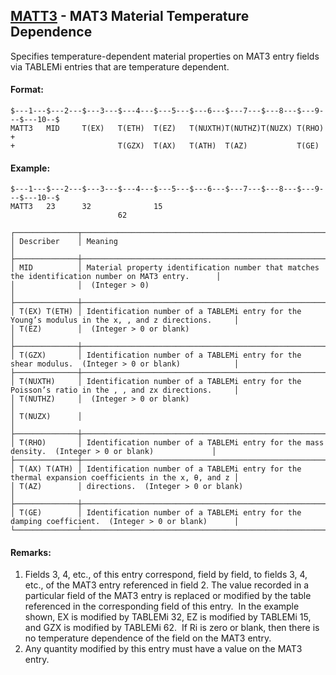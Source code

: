 ## [MATT3](https://help.hexagonmi.com/bundle/MSC_Nastran_2022.4/page/Nastran_Combined_Book/qrg/bulkno/TOC.MATT3.xhtml) - MAT3 Material Temperature Dependence

Specifies temperature-dependent material properties on MAT3 entry fields via TABLEMi entries that are temperature dependent.

#### Format:

```nastran
$---1---$---2---$---3---$---4---$---5---$---6---$---7---$---8---$---9---$---10--$
MATT3   MID     T(EX)   T(ETH)  T(EZ)   T(NUXTH)T(NUTHZ)T(NUZX) T(RHO)  +       
+                       T(GZX)  T(AX)   T(ATH)  T(AZ)           T(GE)           
```

#### Example:

```nastran
$---1---$---2---$---3---$---4---$---5---$---6---$---7---$---8---$---9---$---10--$
MATT3   23      32              15                                              
                        62                                                      
```

```text
┌──────────────┬────────────────────────────────────────────────────────────────────────────────────────────────────┐
│ Describer    │ Meaning                                                                                            │
├──────────────┼────────────────────────────────────────────────────────────────────────────────────────────────────┤
│ MID          │ Material property identification number that matches the identification number on MAT3 entry.      │
│              │  (Integer > 0)                                                                                     │
├──────────────┼────────────────────────────────────────────────────────────────────────────────────────────────────┤
│ T(EX) T(ETH) │ Identification number of a TABLEMi entry for the Young’s modulus in the x, , and z directions.     │
│ T(EZ)        │  (Integer > 0 or blank)                                                                            │
├──────────────┼────────────────────────────────────────────────────────────────────────────────────────────────────┤
│ T(GZX)       │ Identification number of a TABLEMi entry for the shear modulus.  (Integer > 0 or blank)            │
├──────────────┼────────────────────────────────────────────────────────────────────────────────────────────────────┤
│ T(NUXTH)     │ Identification number of a TABLEMi entry for the Poisson’s ratio in the , , and zx directions.     │
│ T(NUTHZ)     │  (Integer > 0 or blank)                                                                            │
│ T(NUZX)      │                                                                                                    │
├──────────────┼────────────────────────────────────────────────────────────────────────────────────────────────────┤
│ T(RHO)       │ Identification number of a TABLEMi entry for the mass density.  (Integer > 0 or blank)             │
├──────────────┼────────────────────────────────────────────────────────────────────────────────────────────────────┤
│ T(AX) T(ATH) │ Identification number of a TABLEMi entry for the thermal expansion coefficients in the x, θ, and z │
│ T(AZ)        │ directions.  (Integer > 0 or blank)                                                                │
├──────────────┼────────────────────────────────────────────────────────────────────────────────────────────────────┤
│ T(GE)        │ Identification number of a TABLEMi entry for the damping coefficient.  (Integer > 0 or blank)      │
└──────────────┴────────────────────────────────────────────────────────────────────────────────────────────────────┘
```

#### Remarks:

1. Fields 3, 4, etc., of this entry correspond, field by field, to fields 3, 4, etc., of the MAT3 entry referenced in field 2. The value recorded in a particular field of the MAT3 entry is replaced or modified by the table referenced in the corresponding field of this entry.  In the example shown, EX is modified by TABLEMi 32, EZ is modified by TABLEMi 15, and GZX is modified by TABLEMi 62.  If Ri is zero or blank, then there is no temperature dependence of the field on the MAT3 entry.
2. Any quantity modified by this entry must have a value on the MAT3 entry.

